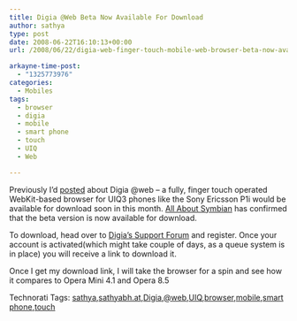 ```yaml
---
title: Digia @Web Beta Now Available For Download
author: sathya
type: post
date: 2008-06-22T16:10:13+00:00
url: /2008/06/22/digia-web-finger-touch-mobile-web-browser-beta-now-available-for-download/

arkayne-time-post:
  - "1325773976"
categories:
  - Mobiles
tags:
  - browser
  - digia
  - mobile
  - smart phone
  - touch
  - UIQ
  - Web

---
```

Previously I’d <a href="https://sathyabh.at/2008/06/09/digia-web-finger-touch-web-browser-for-uiq-phones/" target="_blank">posted</a> about Digia @web – a fully, finger touch operated WebKit-based browser for UIQ3 phones like the Sony Ericsson P1i would be available for download soon in this month. <a href="https://www.allaboutsymbian.com/news/item/7509_Digia_Web_first_beta_available.php" target="_blank">All About Symbian</a> has confirmed that the beta version is now available for download.

<!--more-->



To download, head over to <a href="https://support.digia.com/kb/article/show/?id=50&" target="_blank">Digia’s Support Forum</a> and register. Once your account is activated(which might take couple of days, as a queue system is in place) you will receive a link to download it.

Once I get my download link, I will take the browser for a spin and see how it compares to Opera Mini 4.1 and Opera 8.5



<div class="wlWriterSmartContent" id="scid:0767317B-992E-4b12-91E0-4F059A8CECA8:658cfeac-5fde-4263-b6c4-b6c95864f447" style="padding-right: 0px; display: inline; padding-left: 0px; float: none; padding-bottom: 0px; margin: 0px; padding-top: 0px">
  Technorati Tags: <a href="https://technorati.com/tags/sathya" rel="tag">sathya</a>,<a href="https://technorati.com/tags/sathyabh.at" rel="tag">sathyabh.at</a>,<a href="https://technorati.com/tags/Digia" rel="tag">Digia</a>,<a href="https://technorati.com/tags/%40web" rel="tag">@web</a>,<a href="https://technorati.com/tags/UIQ" rel="tag">UIQ</a>,<a href="https://technorati.com/tags/browser" rel="tag">browser</a>,<a href="https://technorati.com/tags/mobile" rel="tag">mobile</a>,<a href="https://technorati.com/tags/smart+phone" rel="tag">smart phone</a>,<a href="https://technorati.com/tags/touch" rel="tag">touch</a>
</div>
